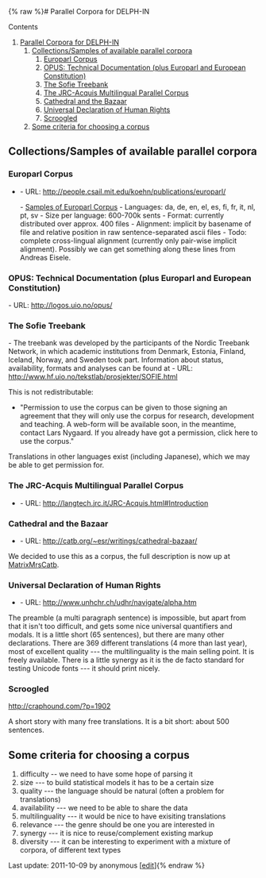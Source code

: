 {% raw %}# Parallel Corpora for DELPH-IN

Contents

1. [Parallel Corpora for DELPH-IN](https://blog.inductorsoftware.com/docsproto/summits/FeforParCorp)
   1. [Collections/Samples of available parallel
corpora](https://blog.inductorsoftware.com/docsproto/summits/FeforParCorp)
      1. [Europarl Corpus](https://blog.inductorsoftware.com/docsproto/summits/FeforParCorp)
      2. [OPUS: Technical Documentation (plus Europarl and European
Constitution)](https://blog.inductorsoftware.com/docsproto/summits/FeforParCorp)
      3. [The Sofie Treebank](https://blog.inductorsoftware.com/docsproto/summits/FeforParCorp)
      4. [The JRC-Acquis Multilingual Parallel
Corpus](https://blog.inductorsoftware.com/docsproto/summits/FeforParCorp)
      5. [Cathedral and the Bazaar](https://blog.inductorsoftware.com/docsproto/summits/FeforParCorp)
      6. [Universal Declaration of Human
Rights](https://blog.inductorsoftware.com/docsproto/summits/FeforParCorp)
      7. [Scroogled](https://blog.inductorsoftware.com/docsproto/summits/FeforParCorp)
   2. [Some criteria for choosing a
corpus](https://blog.inductorsoftware.com/docsproto/summits/FeforParCorp)

## Collections/Samples of available parallel corpora

### Europarl Corpus

- \- URL: <http://people.csail.mit.edu/koehn/publications/europarl/>
  
  \- [Samples of Europarl
Corpus](http://www.dfki.de/~frank/Europarl_sample) - Languages: da,
de, en, el, es, fi, fr, it, nl, pt, sv - Size per language: 600-700k
sents - Format: currently distributed over approx. 400 files -
Alignment: implicit by basename of file and relative position in raw
sentence-separated ascii files - Todo: complete cross-lingual
alignment (currently only pair-wise implicit alignment). Possibly we
can get something along these lines from Andreas Eisele.

### OPUS: Technical Documentation (plus Europarl and European Constitution)

\- URL: <http://logos.uio.no/opus/>

### The Sofie Treebank

\- The treebank was developed by the participants of the Nordic Treebank
Network, in which academic institutions from Denmark, Estonia, Finland,
Iceland, Norway, and Sweden took part. Information about status,
availability, formats and analyses can be found at - URL:
<http://www.hf.uio.no/tekstlab/prosjekter/SOFIE.html>

This is not redistributable:

- "Permission to use the corpus can be given to those signing an
agreement that they will only use the corpus for research,
development and teaching. A web-form will be available soon, in the
meantime, contact Lars Nygaard. If you already have got a
permission, click here to use the corpus."

Translations in other languages exist (including Japanese), which we may
be able to get permission for.

### The JRC-Acquis Multilingual Parallel Corpus

- \- URL: <http://langtech.jrc.it/JRC-Acquis.html#Introduction>

### Cathedral and the Bazaar

- \- URL: <http://catb.org/~esr/writings/cathedral-bazaar/>

We decided to use this as a corpus, the full description is now up at
[MatrixMrsCatb](https://blog.inductorsoftware.com/docsproto/matrix/MatrixMrsCatb).

### Universal Declaration of Human Rights

- \- URL: <http://www.unhchr.ch/udhr/navigate/alpha.htm>

The preamble (a multi paragraph sentence) is impossible, but apart from
that it isn't too difficult, and gets some nice universal quantifiers
and modals. It is a little short (65 sentences), but there are many
other declarations. There are 369 different translations (4 more than
last year), most of excellent quality --- the multilinguality is the
main selling point. It is freely available. There is a little synergy as
it is the de facto standard for testing Unicode fonts --- it should
print nicely.

### Scroogled

<http://craphound.com/?p=1902>

A short story with many free translations. It is a bit short: about 500
sentences.

## Some criteria for choosing a corpus

1. difficulty -- we need to have some hope of parsing it
2. size --- to build statistical models it has to be a certain size
3. quality --- the language should be natural (often a problem for
translations)
4. availability --- we need to be able to share the data
5. multilinguality --- it would be nice to have exisiting translations
6. relevance --- the genre should be one you are interested in
7. synergy --- it is nice to reuse/complement existing markup
8. diversity --- it can be interesting to experiment with a mixture of
corpora, of different text types

Last update: 2011-10-09 by anonymous [[edit](https://github.com/delph-in/docs/wiki/FeforParCorp/_edit)]{% endraw %}